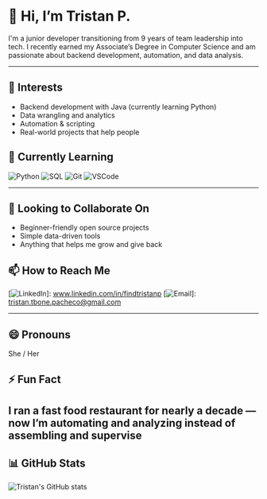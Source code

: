 # 👋 Hi, I’m Tristan P.

I'm a junior developer transitioning from 9 years of team leadership into tech. I recently earned my Associate’s Degree in Computer Science and am passionate about backend development, automation, and data analysis.

---

## 👀 Interests
- Backend development with Java (currently learning Python)
- Data wrangling and analytics
- Automation & scripting
- Real-world projects that help people

## 🌱 Currently Learning
![Python](https://img.shields.io/badge/-Python-3776AB?logo=python&logoColor=white&style=flat)
![SQL](https://img.shields.io/badge/-SQL-4479A1?logo=postgresql&logoColor=white&style=flat)
![Git](https://img.shields.io/badge/-Git-F05032?logo=git&logoColor=white&style=flat)
![VSCode](https://img.shields.io/badge/-VS%20Code-007ACC?logo=visual-studio-code&logoColor=white&style=flat)

---

## 💞️ Looking to Collaborate On
- Beginner-friendly open source projects
- Simple data-driven tools
- Anything that helps me grow and give back

## 📫 How to Reach Me
[![LinkedIn](https://img.shields.io/badge/-LinkedIn-blue?logo=linkedin&style=flat)]: www.linkedin.com/in/findtristanp
[![Email](https://img.shields.io/badge/-Email-informational?logo=gmail&style=flat)]: tristan.tbone.pacheco@gmail.com

---

## 😄 Pronouns
She / Her

## ⚡ Fun Fact
I ran a fast food restaurant for nearly a decade — now I’m automating and analyzing instead of assembling and supervise 
---

## 📊 GitHub Stats
![Tristan's GitHub stats](https://github-readme-stats.vercel.app/api?username=tbone78flag&show_icons=true&theme=default)
